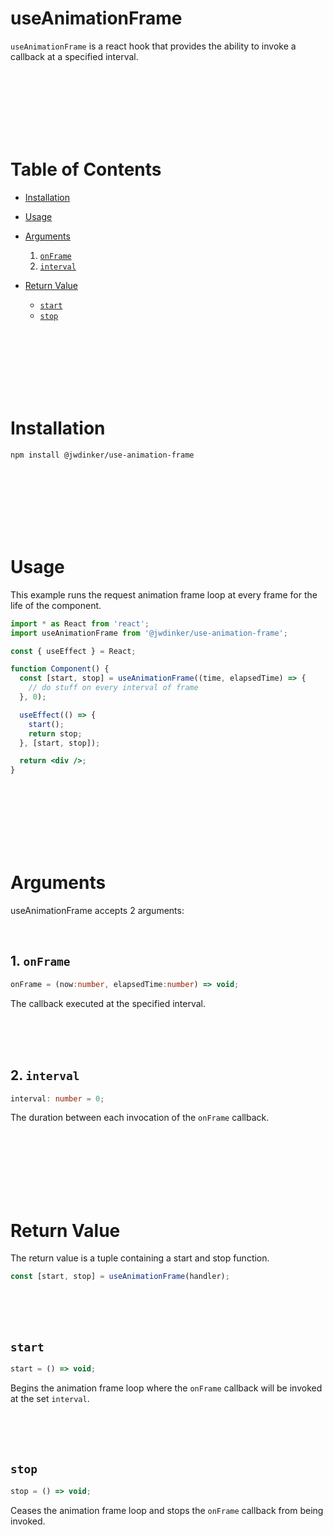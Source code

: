 # useAnimationFrame

`useAnimationFrame` is a react hook that provides the ability to invoke a callback at a specified interval.

<br>
<br>
<br>
<br>
<br>
<br>

# Table of Contents

- [Installation](#Installation)
- [Usage](#Usage)
- [Arguments](#Arguments)

  1. [`onFrame`](#1.-onFrame)
  2. [`interval`](#2.-interval)

- [Return Value](#Return-Value)
  - [`start`](#start)
  - [`stop`](#stop)

<br>
<br>
<br>
<br>
<br>
<br>

# Installation

```
npm install @jwdinker/use-animation-frame
```

<br>
<br>
<br>
<br>
<br>
<br>

# Usage

This example runs the request animation frame loop at every frame for the life of the component.

```jsx
import * as React from 'react';
import useAnimationFrame from '@jwdinker/use-animation-frame';

const { useEffect } = React;

function Component() {
  const [start, stop] = useAnimationFrame((time, elapsedTime) => {
    // do stuff on every interval of frame
  }, 0);

  useEffect(() => {
    start();
    return stop;
  }, [start, stop]);

  return <div />;
}
```

<br>
<br>
<br>
<br>
<br>
<br>

# Arguments

useAnimationFrame accepts 2 arguments:

<br>

## 1. `onFrame`

```ts
onFrame = (now:number, elapsedTime:number) => void;
```

The callback executed at the specified interval.

<br>
<br>
<br>

## 2. `interval`

```ts
interval: number = 0;
```

The duration between each invocation of the `onFrame` callback.

<br>
<br>
<br>
<br>
<br>
<br>

# Return Value

The return value is a tuple containing a start and stop function.
<br>

```jsx
const [start, stop] = useAnimationFrame(handler);
```

<br>
<br>
<br>

## `start`

```ts
start = () => void;
```

Begins the animation frame loop where the `onFrame` callback will be invoked at the set `interval`.

<br>
<br>
<br>

## `stop`

```ts
stop = () => void;
```

Ceases the animation frame loop and stops the `onFrame` callback from being invoked.

<br>
<br>
<br>
